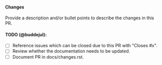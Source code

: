 #### Changes

Provide a description and/or bullet points to describe the changes in this PR.

#### TODO (@buddejul):

- [ ] Reference issues which can be closed due to this PR with "Closes #x".
- [ ] Review whether the documentation needs to be updated.
- [ ] Document PR in docs/changes.rst.
